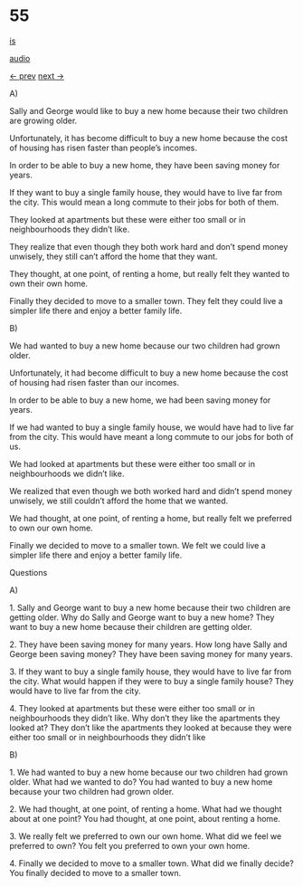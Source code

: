# 55

[is](../is/story_55.md)

[audio](../audio/story_55.mp3)

[← prev](../en/story_54.md)
[next →](../en/story_56.md)

A\)

Sally and George would like to buy a new home because their two children
are growing older.

Unfortunately, it has become difficult to buy a new home because the
cost of housing has risen faster than people’s incomes.

In order to be able to buy a new home, they have been saving money for
years.

If they want to buy a single family house, they would have to live far
from the city. This would mean a long commute to their jobs for both of
them.

They looked at apartments but these were either too small or in
neighbourhoods they didn’t like.

They realize that even though they both work hard and don’t spend money
unwisely, they still can’t afford the home that they want.

They thought, at one point, of renting a home, but really felt they
wanted to own their own home.

Finally they decided to move to a smaller town. They felt they could
live a simpler life there and enjoy a better family life.

B\)

We had wanted to buy a new home because our two children had grown
older.

Unfortunately, it had become difficult to buy a new home because the
cost of housing had risen faster than our incomes.

In order to be able to buy a new home, we had been saving money for
years.

If we had wanted to buy a single family house, we would have had to live
far from the city. This would have meant a long commute to our jobs for
both of us.

We had looked at apartments but these were either too small or in
neighbourhoods we didn’t like.

We realized that even though we both worked hard and didn’t spend money
unwisely, we still couldn’t afford the home that we wanted.

We had thought, at one point, of renting a home, but really felt we
preferred to own our own home.

Finally we decided to move to a smaller town. We felt we could live a
simpler life there and enjoy a better family life.

Questions

A\)

1\. Sally and George want to buy a new home because their two children
are getting older. Why do Sally and George want to buy a new home? They
want to buy a new home because their children are getting older.

2\. They have been saving money for many years. How long have Sally and
George been saving money? They have been saving money for many years.

3\. If they want to buy a single family house, they would have to live
far from the city. What would happen if they were to buy a single family
house? They would have to live far from the city.

4\. They looked at apartments but these were either too small or in
neighbourhoods they didn’t like. Why don’t they like the apartments they
looked at? They don’t like the apartments they looked at because they
were either too small or in neighbourhoods they didn’t like

B\)

1\. We had wanted to buy a new home because our two children had grown
older. What had we wanted to do? You had wanted to buy a new home
because your two children had grown older.

2\. We had thought, at one point, of renting a home. What had we thought
about at one point? You had thought, at one point, about renting a home.

3\. We really felt we preferred to own our own home. What did we feel we
preferred to own? You felt you preferred to own your own home.

4\. Finally we decided to move to a smaller town. What did we finally
decide? You finally decided to move to a smaller town.
